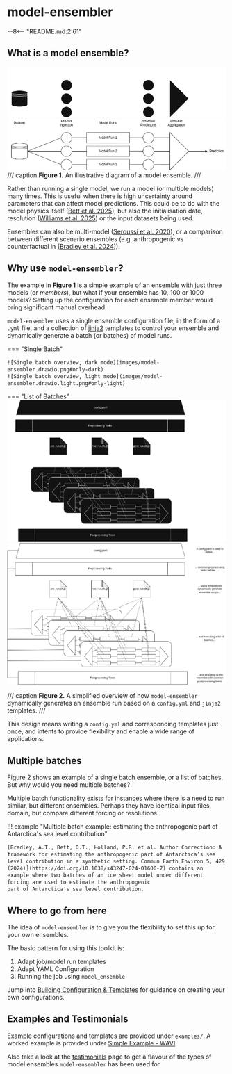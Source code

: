 # model-ensembler
[//]: # (Part of this .md is generated frm the README)
--8<-- "README.md:2:61"

## What is a model ensemble?
![Simple diagram of an ensemble](images/ensemble.drawio.png#only-dark)
![Simple diagram of an ensemble](images/ensemble.drawio.light.png#only-light)
/// caption
**Figure 1.** An illustrative diagram of a model ensemble.
///

Rather than running a single model, we run a model (or multiple models) many times. This is useful when there is high uncertainty around parameters that can  affect model predictions. This could be to do with the model physics itself ([Bett et al. 2025](https://tc.copernicus.org/articles/18/2653/2024/)), but also the initialisation date, resolution ([Williams et al. 2025](https://tc.copernicus.org/articles/18/2653/2024/)) or the input datasets being used.

Ensembles can also be multi-model ([Seroussi et al. 2020](https://tc.copernicus.org/articles/14/3033/2020/)), or a comparison between different scenario ensembles (e.g. anthropogenic vs counterfactual in ([Bradley et al. 2024](https://www.nature.com/articles/s43247-024-01287-w#Sec7))).

## Why use `model-ensembler`?
The example in **Figure 1** is a simple example of an ensemble with just three models (or _members_), but what if your ensemble has 10, 100 or
1000 models? Setting up the configuration for each ensemble member would bring significant manual overhead.

`model-ensembler` uses a single ensemble configuration file, in the form of a `.yml` file, and a collection of
[jinja2](https://jinja.palletsprojects.com/en/stable/) templates to control your ensemble and dynamically generate
a batch (or batches) of model runs. 

=== "Single Batch"

    ![Single batch overview, dark mode](images/model-ensembler.drawio.png#only-dark)
    ![Single batch overview, light mode](images/model-ensembler.drawio.light.png#only-light)

=== "List of Batches"
    ![List batch overview, dark mode](images/model-ensembler-list.drawio.png#only-dark)
    ![List batch overview, light mode](images/model-ensembler-list.drawio.light.png#only-light)

/// caption
**Figure 2.** A simplified overview of how `model-ensembler` dynamically generates an ensemble run based on a `config.yml` and `jinja2` templates.
///

This design means writing a `config.yml` and corresponding templates just once, and intents to provide flexibility and enable a 
wide range of applications.

## Multiple batches
Figure 2 shows an example of a single batch ensemble, or a list of batches. But why would you need multiple batches?

Multiple batch functionality exists for instances where there is a need to run similar, but different
ensembles. Perhaps they have identical input files, domain, but compare different forcing or resolutions.

!!! example "Multiple batch example: estimating the anthropogenic part of Antarctica's sea level contribution"

    [Bradley, A.T., Bett, D.T., Holland, P.R. et al. Author Correction: A framework for estimating the anthropogenic part of Antarctica’s sea level contribution in a synthetic setting. Commun Earth Environ 5, 429 (2024)](https://doi.org/10.1038/s43247-024-01600-7) contains an example where two batches of an ice sheet model under different forcing are used to estimate the anthropogenic
    part of Antarctica's sea level contribution.

## Where to go from here
The idea of `model-ensembler` is to give you the flexibility to set this up for your
own ensembles.

The basic pattern for using this toolkit is:

1. Adapt job/model run templates 
1. Adapt YAML Configuration
1. Running the job using `model_ensemble`

Jump into [Building Configuration & Templates](user/templates.md) for guidance on creating your own configurations.

## Examples and Testimonials
Example configurations and templates are provided under `examples/`. A worked example is provided under
[Simple Example - WAVI](user/WAVI_example.md).

Also take a look at the [testimonials](testimonials.md) page to get a flavour of the types of model ensembles `model-ensembler` has been used for.